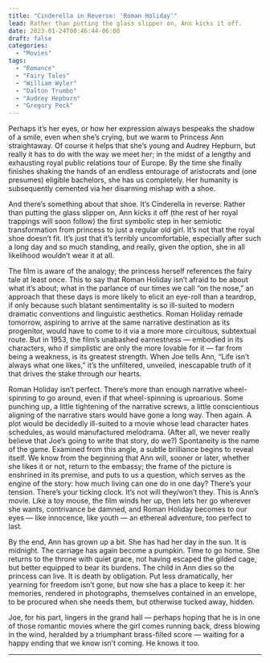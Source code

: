 ```yaml
---
title: "Cinderella in Reverse: 'Roman Holiday'"
lead: Rather than putting the glass slipper on, Ann kicks it off.
date: 2023-01-24T00:46:44-06:00
draft: false
categories:
  - "Movies"
tags:
  - "Romance"
  - "Fairy Tales"
  - "William Wyler"
  - "Dalton Trumbo"
  - "Audrey Hepburn"
  - "Gregory Peck"
---
```

Perhaps it’s her eyes, or how her expression always bespeaks the shadow of a smile, even when she’s crying, but we warm to Princess Ann straightaway. Of course it helps that she’s young and Audrey Hepburn, but really it has to do with the way we meet her; in the midst of a lengthy and exhausting royal public relations tour of Europe. By the time she finally finishes shaking the hands of an endless entourage of aristocrats and (one presumes) eligible bachelors, she has us completely. Her humanity is subsequently cemented via her disarming mishap with a shoe.

And there’s something about that shoe. It’s Cinderella in reverse: Rather than putting the glass slipper on, Ann kicks it off (the rest of her royal trappings will soon follow) the first symbolic step in her semiotic transformation from princess to just a regular old girl. It’s not that the royal shoe doesn’t fit. It’s just that it’s terribly uncomfortable, especially after such a long day and so much standing, and really, given the option, she in all likelihood wouldn’t wear it at all.

The film is aware of the analogy; the princess herself references the fairy tale at least once. This to say that Roman Holiday isn’t afraid to be about what it’s about; what in the parlance of our times we call “on the nose,” an approach that these days is more likely to elicit an eye-roll than a teardrop, if only because such blatant sentimentality is so ill-suited to modern dramatic conventions and linguistic aesthetics. Roman Holiday remade tomorrow, aspiring to arrive at the same narrative destination as its progenitor, would have to come to it via a more more circuitous, subtextual route. But in 1953, the film’s unabashed earnestness — embodied in its characters, who if simplistic are only the more lovable for it — far from being a weakness, is its greatest strength. When Joe tells Ann, “Life isn’t always what one likes,” it’s the unfiltered, unveiled, inescapable truth of it that drives the stake through our hearts.

Roman Holiday isn’t perfect. There’s more than enough narrative wheel-spinning to go around, even if that wheel-spinning is uproarious. Some punching up, a little tightening of the narrative screws, a little conscientious aligning of the narrative stars would have gone a long way. Then again. A plot would be decidedly ill-suited to a movie whose lead character hates schedules, as would manufactured melodrama. (After all, we never really believe that Joe’s going to write that story, do we?) Spontaneity is the name of the game. Examined from this angle, a subtle brilliance begins to reveal itself. We know from the beginning that Ann will, sooner or later, whether she likes it or not, return to the embassy; the frame of the picture is enshrined in its premise, and puts to us a question, which serves as the engine of the story: how much living can one do in one day? There’s your tension. There’s your ticking clock. It’s not will they/won’t they. This is Ann’s movie. Like a toy mouse, the film winds her up, then lets her go wherever she wants, contrivance be damned, and Roman Holiday becomes to our eyes — like innocence, like youth — an ethereal adventure, too perfect to last.

By the end, Ann has grown up a bit. She has had her day in the sun. It is midnight. The carriage has again become a pumpkin. Time to go home. She returns to the throne with quiet grace, not having escaped the gilded cage, but better equipped to bear its burdens. The child in Ann dies so the princess can live. It is death by obligation. Put less dramatically, her yearning for freedom isn’t gone, but now she has a place to keep it: her memories, rendered in photographs, themselves contained in an envelope, to be procured when she needs them, but otherwise tucked away, hidden.

Joe, for his part, lingers in the grand hall — perhaps hoping that he is in one of those romantic movies where the girl comes running back, dress blowing in the wind, heralded by a triumphant brass-filled score — waiting for a happy ending that we know isn’t coming. He knows it too.

---
